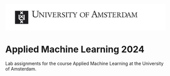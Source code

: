 ![uva-logo](src/uva-logo.jpg)

# Applied Machine Learning 2024
Lab assignments for the course Applied Machine Learning at the University of Amsterdam.
